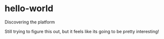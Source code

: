 # hello-world
Discovering the platform

Still trying to figure this out, but it feels like its going to be pretty interesting!
